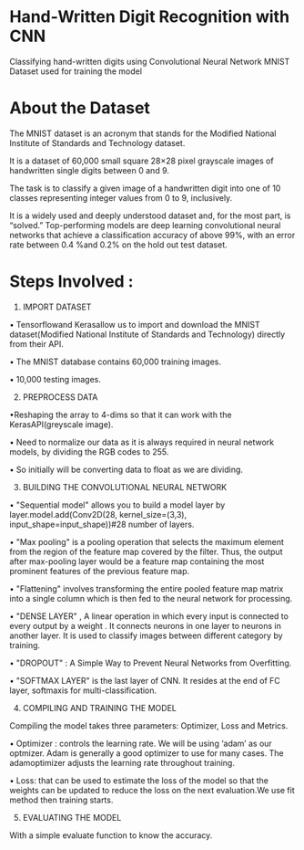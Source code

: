 # Hand-Written Digit Recognition with CNN

Classifying hand-written digits using Convolutional Neural Network
MNIST Dataset used for training the model 

# About the Dataset

The MNIST dataset is an acronym that stands for the Modified National Institute of Standards and Technology dataset.

It is a dataset of 60,000 small square 28×28 pixel grayscale images of handwritten single digits between 0 and 9.

The task is to classify a given image of a handwritten digit into one of 10 classes representing integer values from 0 to 9, inclusively.

It is a widely used and deeply understood dataset and, for the most part, is “solved.” Top-performing models are deep learning convolutional neural networks that achieve a classification accuracy of above 99%, with an error rate between 0.4 %and 0.2% on the hold out test dataset.

# Steps Involved :

1.  IMPORT DATASET  

• Tensorflowand Kerasallow us to import and download the MNIST dataset(Modified National Institute of Standards and Technology) directly from their API.

• The MNIST database contains 60,000 training images.

• 10,000 testing images.

2.  PREPROCESS DATA

•Reshaping the array to 4-dims so that it can work with the KerasAPI(greyscale image).

• Need to normalize our data as it is always required in neural network models, by dividing the RGB codes to 255.

• So initially will be converting data to float as we are dividing.

3.  BUILDING THE CONVOLUTIONAL NEURAL NETWORK

• "Sequential model" allows you to build a model layer by layer.model.add(Conv2D(28, kernel_size=(3,3), input_shape=input_shape))#28 number of layers.

• "Max pooling" is a pooling operation that selects the maximum element from the region of the feature map covered by the filter. Thus, the output after max-pooling layer would be a feature map containing the most prominent features of the previous feature map.

• "Flattening" involves transforming the entire pooled feature map matrix into a single column which is then fed to the neural network for processing.

• "DENSE LAYER" , A linear operation in which every input is connected to every output by a weight . It connects neurons in one layer to neurons in another layer. It is used to classify images between different category by training.

• "DROPOUT" : A Simple Way to Prevent Neural Networks from Overfitting.

• "SOFTMAX  LAYER" is the last layer of CNN. It resides at the end of FC layer, softmaxis for multi-classification.

4.  COMPILING AND TRAINING THE MODEL 

Compiling the model takes three parameters: Optimizer, Loss and Metrics.

• Optimizer : controls the learning rate. We will be using ‘adam’ as our optmizer. Adam is generally a good optimizer to use for many cases. The adamoptimizer adjusts the learning rate throughout training.

• Loss: that can be used to estimate the loss of the model so that the weights can be updated to reduce the loss on the next evaluation.We use fit method then training starts.

5.  EVALUATING THE MODEL

With a simple evaluate function to know the accuracy.
